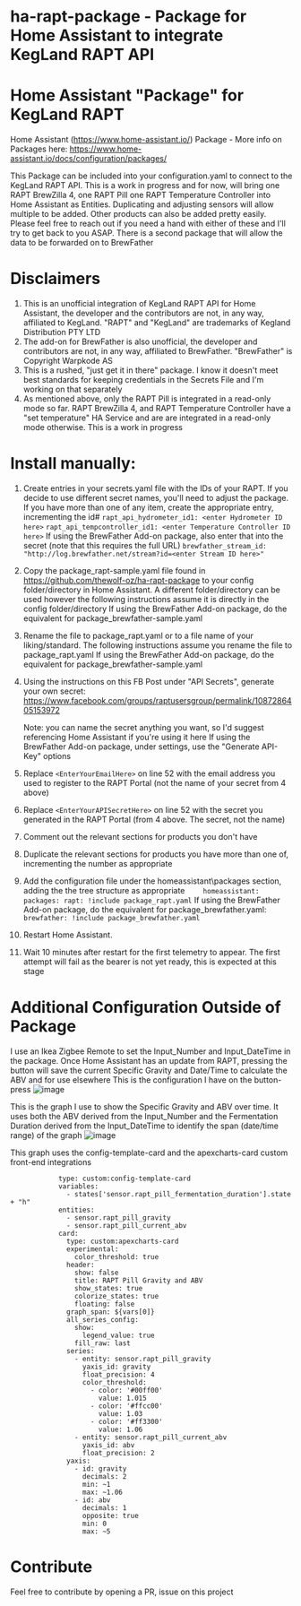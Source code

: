 # ha-rapt-package - Package for Home Assistant to integrate KegLand RAPT API
# Home Assistant "Package" for KegLand RAPT

Home Assistant (https://www.home-assistant.io/) Package - More info on Packages here: https://www.home-assistant.io/docs/configuration/packages/

This Package can be included into your configuration.yaml to connect to the KegLand RAPT API. This is a work in progress and for now, will bring one RAPT BrewZilla 4, one RAPT Pill one RAPT Temperature Controller into Home Assistant as Entities. Duplicating and adjusting sensors will allow multiple to be added. Other products can also be added pretty easily. Please feel free to reach out if you need a hand with either of these and I'll try to get back to you ASAP. There is a second package that will allow the data to be forwarded on to BrewFather

# Disclaimers
1. This is an unofficial integration of KegLand RAPT API for Home Assistant, the developer and the contributors are not, in any way, affiliated to KegLand. "RAPT" and "KegLand" are trademarks of Kegland Distribution PTY LTD
2. The add-on for BrewFather is also unofficial, the developer and contributors are not, in any way, affiliated to BrewFather. "BrewFather" is Copyright Warpkode AS
3. This is a rushed, "just get it in there" package. I know it doesn't meet best standards for keeping credentials in the Secrets File and I'm working on that separately
4. As mentioned above, only the RAPT Pill is integrated in a read-only mode so far. RAPT BrewZilla 4, and RAPT Temperature Controller have a "set temperature" HA Service and are are integrated in a read-only mode otherwise. This is a work in progress

# Install manually:
1. Create entries in your secrets.yaml file with the IDs of your RAPT. If you decide to use different secret names, you'll need to adjust the package. If you have more than one of any item, create the appropriate entry, incrementing the id#
    `rapt_api_hydrometer_id1: <enter Hydrometer ID here>`
    `rapt_api_tempcontroller_id1: <enter Temperature Controller ID here>`
  If using the BrewFather Add-on package, also enter that into the secret (note that this requires the full URL)
    `brewfather_stream_id: "http://log.brewfather.net/stream?id=<enter Stream ID here>"`
2. Copy the package_rapt-sample.yaml file found in https://github.com/thewolf-oz/ha-rapt-package to your config folder/directory in Home Assistant. A different folder/directory can be used however the following instructions assume it is directly in the config folder/directory 
  If using the BrewFather Add-on package, do the equivalent for package_brewfather-sample.yaml
3. Rename the file to package_rapt.yaml or to a file name of your liking/standard. The following instructions assume you rename the file to package_rapt.yaml
  If using the BrewFather Add-on package, do the equivalent for package_brewfather-sample.yaml
4. Using the instructions on this FB Post under "API Secrets", generate your own secret: https://www.facebook.com/groups/raptusersgroup/permalink/1087286405153972
    
    Note: you can name the secret anything you want, so I'd suggest referencing Home Assistant if you're using it here
  If using the BrewFather Add-on package, under settings, use the "Generate API-Key" options
5. Replace `<EnterYourEmailHere>` on line 52 with the email address you used to register to the RAPT Portal (not the name of your secret from 4 above)
6. Replace `<EnterYourAPISecretHere>` on line 52 with the secret you generated in the RAPT Portal (from 4 above. The secret, not the name)
7. Comment out the relevant sections for products you don't have
8. Duplicate the relevant sections for products you have more than one of, incrementing the number as appropriate
9. Add the configuration file under the homeassistant\packages section, adding the the tree structure as appropriate
`    homeassistant:
      packages:
        rapt: !include package_rapt.yaml`
   If using the BrewFather Add-on package, do the equivalent for package_brewfather.yaml:
        `brewfather: !include package_brewfather.yaml`
10. Restart Home Assistant.
11. Wait 10 minutes after restart for the first telemetry to appear. The first attempt will fail as the bearer is not yet ready, this is expected at this stage

# Additional Configuration Outside of Package
I use an Ikea Zigbee Remote to set the Input_Number and Input_DateTime in the package. Once Home Assistant has an update from RAPT, pressing the button will save the current Specific Gravity and Date/Time to calculate the ABV and for use elsewhere
  This is the configuration I have on the button-press
![image](https://user-images.githubusercontent.com/86336633/158142354-a4752f14-40c2-409a-a033-60dba44b1ec3.png)

  This is the graph I use to show the Specific Gravity and ABV over time. It uses both the ABV derived from the Input_Number and the Fermentation Duration derived from the Input_DateTime to identify the span (date/time range) of the graph
![image](https://user-images.githubusercontent.com/86336633/158143224-6dc8636a-a855-4a4a-90e7-c9547d82d879.png)

  This graph uses the config-template-card and the apexcharts-card custom front-end integrations
```
            type: custom:config-template-card
            variables:
              - states['sensor.rapt_pill_fermentation_duration'].state + "h"
            entities:
              - sensor.rapt_pill_gravity
              - sensor.rapt_pill_current_abv
            card:
              type: custom:apexcharts-card
              experimental:
                color_threshold: true
              header:
                show: false
                title: RAPT Pill Gravity and ABV
                show_states: true
                colorize_states: true
                floating: false
              graph_span: ${vars[0]}
              all_series_config:
                show:
                  legend_value: true
                fill_raw: last
              series:
                - entity: sensor.rapt_pill_gravity
                  yaxis_id: gravity
                  float_precision: 4
                  color_threshold:
                    - color: '#00ff00'
                      value: 1.015
                    - color: '#ffcc00'
                      value: 1.03
                    - color: '#ff3300'
                      value: 1.06
                - entity: sensor.rapt_pill_current_abv
                  yaxis_id: abv
                  float_precision: 2
              yaxis:
                - id: gravity
                  decimals: 2
                  min: ~1
                  max: ~1.06
                - id: abv
                  decimals: 1
                  opposite: true
                  min: 0
                  max: ~5
```

# Contribute
Feel free to contribute by opening a PR, issue on this project    
